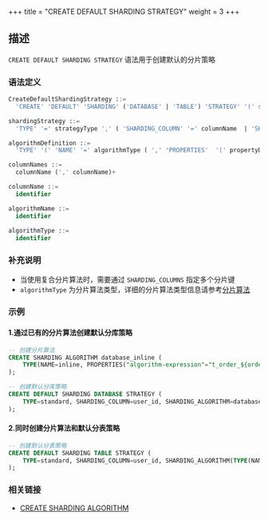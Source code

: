 +++
title = "CREATE DEFAULT SHARDING STRATEGY"
weight = 3
+++

## 描述

`CREATE DEFAULT SHARDING STRATEGY` 语法用于创建默认的分片策略

### 语法定义

```sql
CreateDefaultShardingStrategy ::=
  'CREATE' 'DEFAULT' 'SHARDING' ('DATABASE' | 'TABLE') 'STRATEGY' '(' shardingStrategy ')'

shardingStrategy ::=
  'TYPE' '=' strategyType ',' ( 'SHARDING_COLUMN' '=' columnName  | 'SHARDING_COLUMNS' '=' columnNames ) ',' ( 'SHARDING_ALGORITHM' '=' algorithmName | algorithmDefinition )

algorithmDefinition ::=
  'TYPE' '(' 'NAME' '=' algorithmType ( ',' 'PROPERTIES'  '(' propertyDefinition  ')' )?')'  

columnNames ::=
  columnName (',' columnName)+

columnName ::=
  identifier

algorithmName ::=
  identifier
  
algorithmType ::=
  identifier
```

### 补充说明

- 当使用复合分片算法时，需要通过 `SHARDING_COLUMNS` 指定多个分片键
- `algorithmType` 为分片算法类型，详细的分片算法类型信息请参考[分片算法](/cn/user-manual/shardingsphere-jdbc/builtin-algorithm/sharding/)

### 示例

#### 1.通过已有的分片算法创建默认分库策略

```sql
-- 创建分片算法
CREATE SHARDING ALGORITHM database_inline (
    TYPE(NAME=inline, PROPERTIES("algorithm-expression"="t_order_${order_id % 2}"))
);

-- 创建默认分库策略
CREATE DEFAULT SHARDING DATABASE STRATEGY (
    TYPE=standard, SHARDING_COLUMN=user_id, SHARDING_ALGORITHM=database_inline
);
```

#### 2.同时创建分片算法和默认分表策略

```sql
-- 创建默认分表策略
CREATE DEFAULT SHARDING TABLE STRATEGY (
    TYPE=standard, SHARDING_COLUMN=user_id, SHARDING_ALGORITHM(TYPE(NAME=inline, PROPERTIES("algorithm-expression"="t_order_${user_id % 2}")))
);
```

### 相关链接

- [CREATE SHARDING ALGORITHM](/cn/reference/distsql/syntax/rdl/rule-definition/create-sharding-algorithm/)
